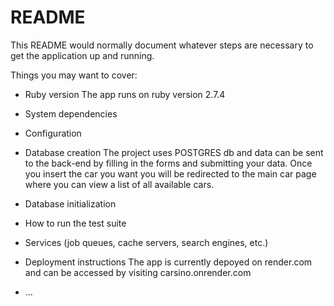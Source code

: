 # README

This README would normally document whatever steps are necessary to get the
application up and running.

Things you may want to cover:

* Ruby version
    The app runs on ruby version 2.7.4
* System dependencies

* Configuration

* Database creation
The project uses POSTGRES db and data can be sent to the back-end by filling in the forms and submitting your data. Once you insert the car you want you will be redirected to the main car page where you can view a list of all available cars.

* Database initialization

* How to run the test suite

* Services (job queues, cache servers, search engines, etc.)

* Deployment instructions
The app is currently depoyed on render.com and can be accessed by visiting carsino.onrender.com

* ...
